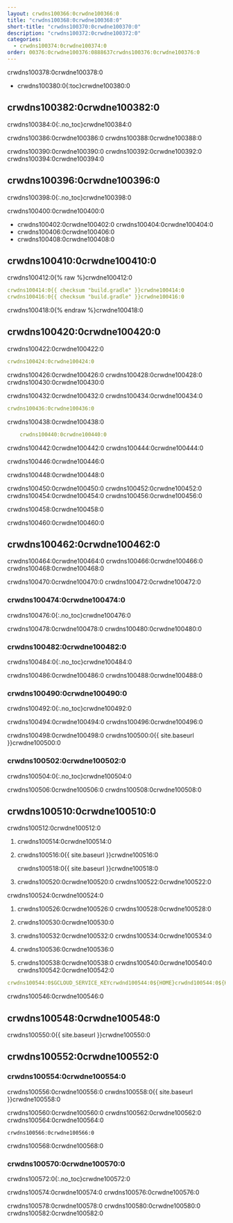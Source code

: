 ```yaml
---
layout: crwdns100366:0crwdne100366:0
title: "crwdns100368:0crwdne100368:0"
short-title: "crwdns100370:0crwdne100370:0"
description: "crwdns100372:0crwdne100372:0"
categories:
  - crwdns100374:0crwdne100374:0
order: 00376:0crwdne100376:0888637crwdns100376:0crwdne100376:0
---
```

crwdns100378:0crwdne100378:0

- crwdns100380:0{:toc}crwdne100380:0

## crwdns100382:0crwdne100382:0

crwdns100384:0{:.no_toc}crwdne100384:0

crwdns100386:0crwdne100386:0 crwdns100388:0crwdne100388:0

crwdns100390:0crwdne100390:0 crwdns100392:0crwdne100392:0 crwdns100394:0crwdne100394:0

## crwdns100396:0crwdne100396:0

crwdns100398:0{:.no_toc}crwdne100398:0

crwdns100400:0crwdne100400:0

- crwdns100402:0crwdne100402:0 crwdns100404:0crwdne100404:0
- crwdns100406:0crwdne100406:0
- crwdns100408:0crwdne100408:0

## crwdns100410:0crwdne100410:0

crwdns100412:0{% raw %}crwdne100412:0

```yaml
crwdns100414:0{{ checksum "build.gradle" }}crwdne100414:0
crwdns100416:0{{ checksum "build.gradle" }}crwdne100416:0
```

crwdns100418:0{% endraw %}crwdne100418:0

## crwdns100420:0crwdne100420:0

crwdns100422:0crwdne100422:0

```yaml
crwdns100424:0crwdne100424:0
```

crwdns100426:0crwdne100426:0 crwdns100428:0crwdne100428:0 crwdns100430:0crwdne100430:0

crwdns100432:0crwdne100432:0 crwdns100434:0crwdne100434:0

```yaml
crwdns100436:0crwdne100436:0
```

crwdns100438:0crwdne100438:0

```yaml
    crwdns100440:0crwdne100440:0
```

crwdns100442:0crwdne100442:0 crwdns100444:0crwdne100444:0

crwdns100446:0crwdne100446:0

crwdns100448:0crwdne100448:0

crwdns100450:0crwdne100450:0 crwdns100452:0crwdne100452:0 crwdns100454:0crwdne100454:0 crwdns100456:0crwdne100456:0

crwdns100458:0crwdne100458:0

crwdns100460:0crwdne100460:0

## crwdns100462:0crwdne100462:0

crwdns100464:0crwdne100464:0 crwdns100466:0crwdne100466:0 crwdns100468:0crwdne100468:0

crwdns100470:0crwdne100470:0 crwdns100472:0crwdne100472:0

### crwdns100474:0crwdne100474:0

crwdns100476:0{:.no_toc}crwdne100476:0

crwdns100478:0crwdne100478:0 crwdns100480:0crwdne100480:0

### crwdns100482:0crwdne100482:0

crwdns100484:0{:.no_toc}crwdne100484:0

crwdns100486:0crwdne100486:0 crwdns100488:0crwdne100488:0

### crwdns100490:0crwdne100490:0

crwdns100492:0{:.no_toc}crwdne100492:0

crwdns100494:0crwdne100494:0 crwdns100496:0crwdne100496:0

crwdns100498:0crwdne100498:0 crwdns100500:0{{ site.baseurl }}crwdne100500:0

### crwdns100502:0crwdne100502:0

crwdns100504:0{:.no_toc}crwdne100504:0

crwdns100506:0crwdne100506:0 crwdns100508:0crwdne100508:0

## crwdns100510:0crwdne100510:0

crwdns100512:0crwdne100512:0

1. crwdns100514:0crwdne100514:0

2. crwdns100516:0{{ site.baseurl }}crwdne100516:0
    
    crwdns100518:0{{ site.baseurl }}crwdne100518:0

3. crwdns100520:0crwdne100520:0 crwdns100522:0crwdne100522:0

crwdns100524:0crwdne100524:0

1. crwdns100526:0crwdne100526:0 crwdns100528:0crwdne100528:0

2. crwdns100530:0crwdne100530:0

3. crwdns100532:0crwdne100532:0 crwdns100534:0crwdne100534:0

4. crwdns100536:0crwdne100536:0

5. crwdns100538:0crwdne100538:0 crwdns100540:0crwdne100540:0 crwdns100542:0crwdne100542:0

```yaml
crwdns100544:0$GCLOUD_SERVICE_KEYcrwdnd100544:0${HOME}crwdnd100544:0${HOME}crwdnd100544:0${GOOGLE_PROJECT_ID}crwdnd100544:0${GOOGLE_PROJECT_ID}crwdnd100544:0[BUCKET_NAME]crwdnd100544:0[OBJECT_NAME]crwdnd100544:0${CIRCLE_ARTIFACTS}crwdne100544:0
```

crwdns100546:0crwdne100546:0

## crwdns100548:0crwdne100548:0

crwdns100550:0{{ site.baseurl }}crwdne100550:0

## crwdns100552:0crwdne100552:0

### crwdns100554:0crwdne100554:0

crwdns100556:0crwdne100556:0 crwdns100558:0{{ site.baseurl }}crwdne100558:0

crwdns100560:0crwdne100560:0 crwdns100562:0crwdne100562:0 crwdns100564:0crwdne100564:0

    crwdns100566:0crwdne100566:0
    

crwdns100568:0crwdne100568:0

### crwdns100570:0crwdne100570:0

crwdns100572:0{:.no_toc}crwdne100572:0

crwdns100574:0crwdne100574:0 crwdns100576:0crwdne100576:0

crwdns100578:0crwdne100578:0 crwdns100580:0crwdne100580:0 crwdns100582:0crwdne100582:0